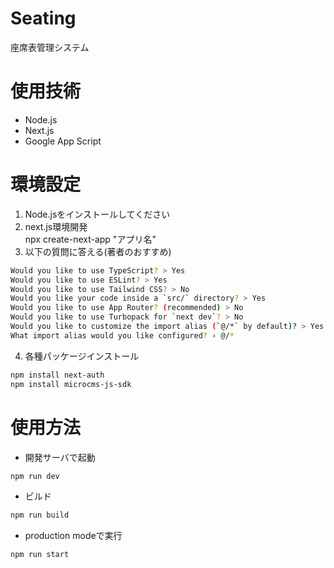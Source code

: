 # Seating
座席表管理システム

# 使用技術
* Node.js
* Next.js
* Google App Script

# 環境設定
1. Node.jsをインストールしてください
2. next.js環境開発  
npx create-next-app "アプリ名"
3. 以下の質問に答える(著者のおすすめ)  
```bash
Would you like to use TypeScript? > Yes  
Would you like to use ESLint? > Yes  
Would you like to use Tailwind CSS? > No  
Would you like your code inside a `src/` directory? > Yes  
Would you like to use App Router? (recommended) > No  
Would you like to use Turbopack for `next dev`? > No  
Would you like to customize the import alias (`@/*` by default)? > Yes  
What import alias would you like configured? › @/*
```
4. 各種パッケージインストール
```bash
npm install next-auth
npm install microcms-js-sdk
```

# 使用方法
* 開発サーバで起動
```bash
npm run dev
```
* ビルド
```bash
npm run build
```
* production modeで実行
```bash
npm run start
```